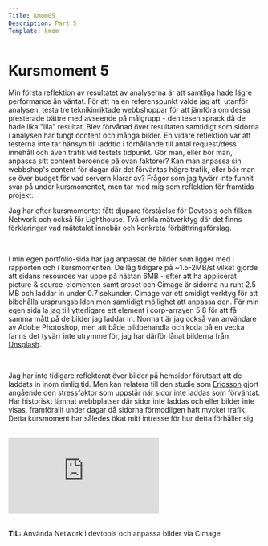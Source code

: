 ```yaml
---
Title: Kmom05
Description: Part 5
Template: kmom
---
```


Kursmoment 5
==================

Min första reflektion av resultatet av analyserna är att samtliga hade lägre performance än väntat. För att ha en referenspunkt valde jag att, utanför analysen, testa tre teknikinriktade webbshoppar för att jämföra om dessa presterade bättre med avseende på målgrupp - den tesen sprack då de hade lika "illa" resultat. Blev förvånad över resultaten samtidigt som sidorna i analysen har tungt content och många bilder. En vidare reflektion var att testerna inte tar hänsyn till laddtid i förhållande till antal request/dess innehåll och även trafik vid testets tidpunkt. Gör man, eller bör man, anpassa sitt content beroende på ovan faktorer? Kan man anpassa sin webbshop's content för dagar där det förväntas högre trafik, eller bör man se över budget för vad servern klarar av? 
Frågor som jag tyvärr inte funnit svar på under kursmomentet, men tar med mig som reflektion för framtida projekt.

Jag har efter kursmomentet fått djupare förståelse för Devtools och filken Network och också för Lighthouse. Två enkla mätverktyg där det finns förklaringar vad mätetalet innebär och konkreta förbättringsförslag.

<br>

I min egen portfolio-sida har jag anpassat de bilder som ligger med i rapporten och i kursmomenten. De låg tidigare på ~1.5-2MB/st vilket gjorde att sidans resources var uppe på nästan 6MB - efter att ha applicerat picture & source-elementen samt srcset och Cimage är sidorna nu runt 2.5 MB och laddar in under 0.7 sekunder. Cimage var ett smidigt verktyg för att bibehålla ursprungsbilden men samtidigt möjlighet att anpassa den. För min egen sida la jag till ytterligare ett element i corp-arrayen 5:8 för att få samma mått på de bilder jag laddar in. Normalt är jag också van användare av Adobe Photoshop, men att både bildbehandla och koda på en vecka fanns det tyvärr inte utrymme för, jag har därför lånat bilderna från [Unsplash](https://unsplash.com/).

<br>

Jag har inte tidigare reflekterat över bilder på hemsidor förutsatt att de laddats in inom rimlig tid. Men kan relatera till den studie som [Ericsson](https://www.ericsson.com/en/press-releases/2016/2/streaming-delays-mentally-taxing-for-smartphone-users-ericsson-mobility-report) gjort angående den stressfaktor som uppstår när sidor inte laddas som förväntat. Har historiskt lämnat webbplatser där sidor inte laddas och eller bilder inte visas, framförallt under dagar då sidorna förmodligen haft mycket trafik. Detta kursmoment har således ökat mitt intresse för hur detta förhåller sig. 

<br>
<div class="embed-container">
    <iframe title="Talking animals, BBC" src="https://www.youtube.com/embed/ExukCRD7gN0" frameborder="0">
    </iframe>
</div>

<br>

<b>TIL:</b> Använda Network i devtools och anpassa bilder via Cimage 
